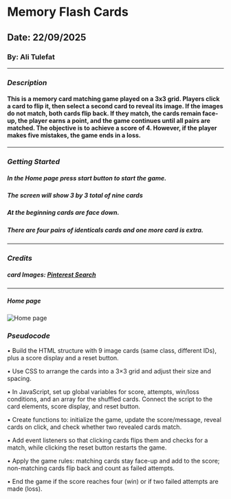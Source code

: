 # Memory Flash Cards

## Date: 22/09/2025

### By: Ali Tulefat

***

### ***Description***
#### This is a memory card matching game played on a 3x3 grid. Players click a card to flip it, then select a second card to reveal its image. If the images do not match, both cards flip back. If they match, the cards remain face-up, the player earns a point, and the game continues until all pairs are matched. The objective is to achieve a score of 4. However, if the player makes five mistakes, the game ends in a loss.

***

### ***Getting Started***

##### In the Home page press start button to start the game.
##### The screen will show 3 by 3 total of nine cards
##### At the beginning cards are face down.
##### There are four pairs of identicals cards and one more card is extra.
***

### ***Credits***

##### card Images: [Pinterest Search](http://www.pinterest.com)

<!-- #####

##### -->
***
##### Home page
![Home page](https://i.postimg.cc/cLSq2rNP/flash-cards-game.png)

### ***Pseudocode***
•  Build the HTML structure with 9 image cards (same class, different IDs), plus a score display and a reset button.

•  Use CSS to arrange the cards into a 3×3 grid and adjust their size and spacing.

•  In JavaScript, set up global variables for score, attempts, win/loss conditions, and an array for the shuffled cards. Connect the script to the card elements, score display, and reset button.

•  Create functions to: initialize the game, update the score/message, reveal cards on click, and check whether two revealed cards match.

•  Add event listeners so that clicking cards flips them and checks for a match, while clicking the reset button restarts the game.

•  Apply the game rules: matching cards stay face-up and add to the score; non-matching cards flip back and count as failed attempts.

•  End the game if the score reaches four (win) or if two failed attempts are made (loss).

